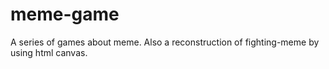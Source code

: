 # meme-game
A series of games about meme.
Also a reconstruction of fighting-meme by using html canvas.
